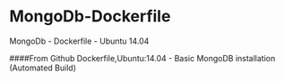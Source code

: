 # MongoDb-Dockerfile
MongoDb - Dockerfile - Ubuntu 14.04

####From Github Dockerfile,Ubuntu:14.04 - Basic MongoDB installation (Automated Build)
